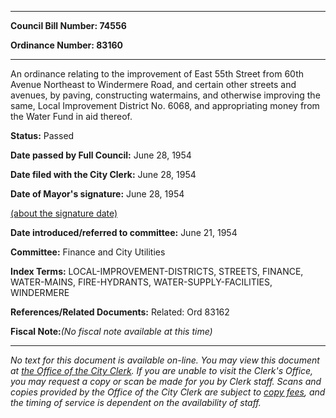 

********

**Council Bill Number: 74556**
   
**Ordinance Number: 83160**
********

 An ordinance relating to the improvement of East 55th Street from 60th Avenue Northeast to Windermere Road, and certain other streets and avenues, by paving, constructing watermains, and otherwise improving the same, Local Improvement District No. 6068, and appropriating money from the Water Fund in aid thereof.

**Status:** Passed
   
**Date passed by Full Council:** June 28, 1954
   
**Date filed with the City Clerk:** June 28, 1954
   
**Date of Mayor's signature:** June 28, 1954
   
[(about the signature date)](/~public/approvaldate.htm)
   
   
   
**Date introduced/referred to committee:** June 21, 1954
   
**Committee:** Finance and City Utilities
   
   
**Index Terms:** LOCAL-IMPROVEMENT-DISTRICTS, STREETS, FINANCE, WATER-MAINS, FIRE-HYDRANTS, WATER-SUPPLY-FACILITIES, WINDERMERE

**References/Related Documents:** Related: Ord 83162

**Fiscal Note:**_(No fiscal note available at this time)_
********

_No text for this document is available on-line. You may view this document at [the Office of the City Clerk](http://www.seattle.gov/leg/clerk/contactUs.htm). If you are unable to visit the Clerk's Office, you may request a copy or scan be made for you by Clerk staff. Scans and copies provided by the Office of the City Clerk are subject to [copy fees](http://clerk.seattle.gov/~public/clerkfees.htm), and the timing of service is dependent on the availability of staff._

